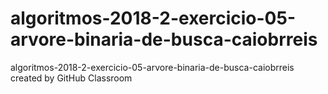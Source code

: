 # algoritmos-2018-2-exercicio-05-arvore-binaria-de-busca-caiobrreis
algoritmos-2018-2-exercicio-05-arvore-binaria-de-busca-caiobrreis created by GitHub Classroom
